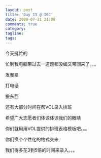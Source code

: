 ```yaml
---
layout: post
title: 'Day 13 @ IBC'
date: 2008-07-31 21:08
comments: true
category: 
tagline: 
tags:
---
```

    

今天挺忙的

忙到我电脑带过去一道题都没编又带回来了。。。

发餐票

打电话

搬东西

还有大部分时间在帮VOL录入排班

希望广大志愿者们体谅体谅我们的眼睛

你们就用用VOL提供的排班表格模板吧。。。

你们换个个性化的格式交来

我们得多花3到5倍的时间来录入。。。   

